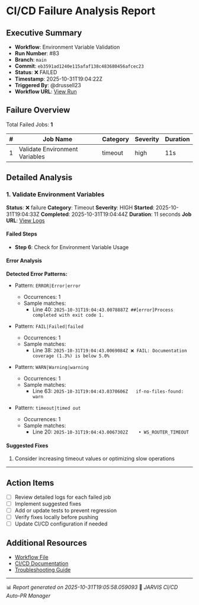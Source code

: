 # CI/CD Failure Analysis Report

## Executive Summary

- **Workflow**: Environment Variable Validation
- **Run Number**: #83
- **Branch**: `main`
- **Commit**: `eb3591ad1240e115afaf138c483680456afcec23`
- **Status**: ❌ FAILED
- **Timestamp**: 2025-10-31T19:04:22Z
- **Triggered By**: @drussell23
- **Workflow URL**: [View Run](https://github.com/drussell23/JARVIS-AI/actions/runs/18982580175)

## Failure Overview

Total Failed Jobs: **1**

| # | Job Name | Category | Severity | Duration |
|---|----------|----------|----------|----------|
| 1 | Validate Environment Variables | timeout | high | 11s |

## Detailed Analysis

### 1. Validate Environment Variables

**Status**: ❌ failure
**Category**: Timeout
**Severity**: HIGH
**Started**: 2025-10-31T19:04:33Z
**Completed**: 2025-10-31T19:04:44Z
**Duration**: 11 seconds
**Job URL**: [View Logs](https://github.com/drussell23/JARVIS-AI/actions/runs/18982580175/job/54218548369)

#### Failed Steps

- **Step 6**: Check for Environment Variable Usage

#### Error Analysis

**Detected Error Patterns:**

- Pattern: `ERROR|Error|error`
  - Occurrences: 1
  - Sample matches:
    - Line 40: `2025-10-31T19:04:43.0078887Z ##[error]Process completed with exit code 1.`

- Pattern: `FAIL|Failed|failed`
  - Occurrences: 1
  - Sample matches:
    - Line 38: `2025-10-31T19:04:43.0069084Z ❌ FAIL: Documentation coverage (1.3%) is below 5.0%`

- Pattern: `WARN|Warning|warning`
  - Occurrences: 1
  - Sample matches:
    - Line 63: `2025-10-31T19:04:43.0370606Z   if-no-files-found: warn`

- Pattern: `timeout|timed out`
  - Occurrences: 1
  - Sample matches:
    - Line 20: `2025-10-31T19:04:43.0067302Z    • WS_ROUTER_TIMEOUT`

#### Suggested Fixes

1. Consider increasing timeout values or optimizing slow operations

---

## Action Items

- [ ] Review detailed logs for each failed job
- [ ] Implement suggested fixes
- [ ] Add or update tests to prevent regression
- [ ] Verify fixes locally before pushing
- [ ] Update CI/CD configuration if needed

## Additional Resources

- [Workflow File](.github/workflows/)
- [CI/CD Documentation](../../docs/ci-cd/)
- [Troubleshooting Guide](../../docs/troubleshooting/)

---

📊 *Report generated on 2025-10-31T19:05:58.059093*
🤖 *JARVIS CI/CD Auto-PR Manager*
